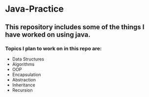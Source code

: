 # Java-Practice

## This repository includes some of the things I have worked on using java.

### Topics I plan to work on in this repo are:

- Data Structures
- Algorithms 
- OOP
- Encapsulation
- Abstraction
- Inheritance
- Recursion

